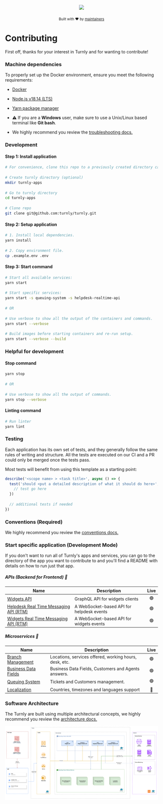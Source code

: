 <div align="center">
  <p align="center">
      <a href="https://turnly.app" target="_blank" rel="noopener">
          <img src="https://raw.githubusercontent.com/turnly/turnly/develop/docs/assets/github-header.png" />
      </a>
  </p>

  <p>
    <sub>
      Built with ❤︎ by
      <a href="/OWNERS.md">
        maintainers
      </a>
    </sub>
  </p>
</div>

# Contributing

First off, thanks for your interest in Turnly and for wanting to contribute!

### Machine dependencies

To properly set up the Docker environment, ensure you meet the following requirements:

- [Docker](https://www.docker.com)
- [Node.js v18.14 (LTS)](https://nodejs.org/en/)
- [Yarn package manager](https://yarnpkg.com/getting-started/install)

- ⚠️ If you are a **Windows** user, make sure to use a Unix/Linux
based terminal like **Git bash**.
- We highly recommend you review the [troubleshooting docs.](/docs/troubleshooting.md)

### Development

#### Step 1: Install application

```sh
# For convenience, clone this repo to a previously created directory called turnly or turnly-apps.

# Create turnly directory (optional)
mkdir turnly-apps

# Go to turnly directory
cd turnly-apps

# Clone repo
git clone git@github.com:turnly/turnly.git
```

#### Step 2: Setup application

```sh
# 1. Install local dependencies.
yarn install

# 2. Copy environment file.
cp .example.env .env
```

#### Step 3: Start command

```sh
# Start all available services:
yarn start

# Start specific services:
yarn start -s queuing-system -s helpdesk-realtime-api

# OR

# Use verbose to show all the output of the containers and commands.
yarn start --verbose

# Build images before starting containers and re-run setup.
yarn start --verbose --build
``` 

### Helpful for development

#### Stop command

```sh
yarn stop

# OR

# Use verbose to show all the output of commands.
yarn stop --verbose
```

#### Linting command

```sh
# Run linter
yarn lint
```

### Testing

Each application has its own set of tests, and they generally follow the same
rules of writing and structure. All the tests are executed on our CI and a PR
could only be merged once the tests pass.

Most tests will benefit from using this template as a starting point:

```typescript
describe('<scope name> > <task title>', async () => {
  test('should <put a detailed description of what it should do here>', () => {
    // test go here
  })

  // additional tests if needed
})
```

### Conventions (Required)

We highly recommend you review the [conventions docs.](/docs/conventions.md)

### Start specific application (Development Mode)

If you don't want to run all of Turnly's apps and services, you can go to the directory of the app
you want to contribute to and you'll find a README with details on how to run just that app.

##### APIs (Backend for Frontend) 🔗

| Name                                                                    | Description                                  | Live |
| ----------------------------------------------------------------------- | -------------------------------------------- |:----:|
| [Widgets API](/apps/widgets-api)                                        | GraphQL API for widgets clients              | 🟢   |
| [Helpdesk Real Time Messaging API (RTM)](/apps/helpdesk-realtime-api)   | A WebSocket-based API for helpdesk events    | 🟢   |
| [Widgets Real Time Messaging API (RTM)](/apps/widgets-realtime-api)     | A WebSocket-based API for widgets events     | 🟢   |

##### Microservices 🔗

| Name                                               | Description                                                       | Live |
| -------------------------------------------------- | ----------------------------------------------------------------- |:----:|
| [Branch Management](/apps/branch-management)       | Locations, services offered, working hours, desk, etc.            | 🟢   |
| [Business Data Fields](/apps/business-data-fields) | Business Data Fields, Customers and Agents answers.               | 🟢   |
| [Queuing System](/apps/queuing-system)             | Tickets and Customers management.                                 | 🟢   |
| [Localization](/apps/localization)                 | Countries, timezones and languages support                        | 🔴   |

### Software Architecture

The Turnly are built using multiple architectural concepts,
we highly recommend you review the [architecture docs.](/docs/architecture)

![high-level-architecture](/docs/diagrams/high-level-architecture.png)
